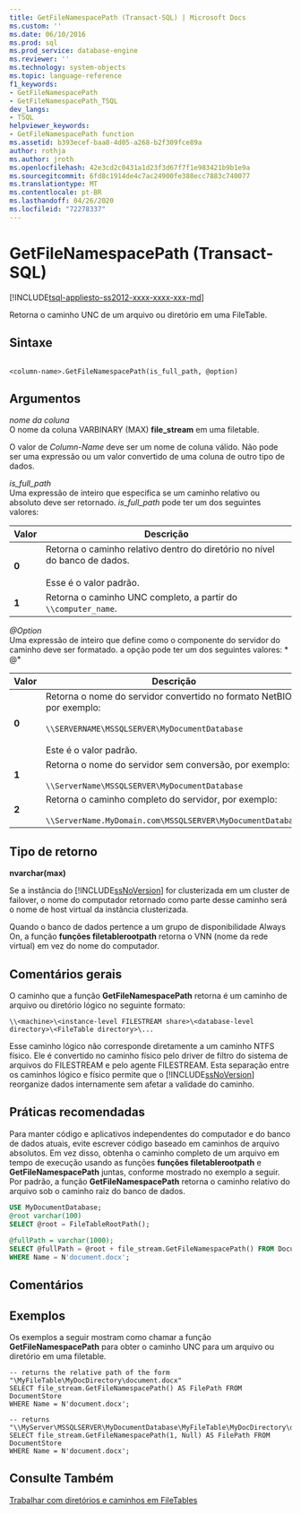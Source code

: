 ```yaml
---
title: GetFileNamespacePath (Transact-SQL) | Microsoft Docs
ms.custom: ''
ms.date: 06/10/2016
ms.prod: sql
ms.prod_service: database-engine
ms.reviewer: ''
ms.technology: system-objects
ms.topic: language-reference
f1_keywords:
- GetFileNamespacePath
- GetFileNamespacePath_TSQL
dev_langs:
- TSQL
helpviewer_keywords:
- GetFileNamespacePath function
ms.assetid: b393ecef-baa8-4d05-a268-b2f309fce89a
author: rothja
ms.author: jroth
ms.openlocfilehash: 42e3cd2c0431a1d23f3d67f7f1e983421b9b1e9a
ms.sourcegitcommit: 6fd8c1914de4c7ac24900fe388ecc7883c740077
ms.translationtype: MT
ms.contentlocale: pt-BR
ms.lasthandoff: 04/26/2020
ms.locfileid: "72278337"
---
```

# <a name="getfilenamespacepath-transact-sql"></a>GetFileNamespacePath (Transact-SQL)
[!INCLUDE[tsql-appliesto-ss2012-xxxx-xxxx-xxx-md](../../includes/tsql-appliesto-ss2012-xxxx-xxxx-xxx-md.md)]

  Retorna o caminho UNC de um arquivo ou diretório em uma FileTable.  
  
## <a name="syntax"></a>Sintaxe  
  
```  
  
<column-name>.GetFileNamespacePath(is_full_path, @option)  
```  
  
## <a name="arguments"></a>Argumentos  
 *nome da coluna*  
 O nome da coluna VARBINARY (MAX) **file_stream** em uma filetable.  
  
 O valor de *Column-Name* deve ser um nome de coluna válido. Não pode ser uma expressão ou um valor convertido de uma coluna de outro tipo de dados.  
  
 *is_full_path*  
 Uma expressão de inteiro que especifica se um caminho relativo ou absoluto deve ser retornado. *is_full_path* pode ter um dos seguintes valores:  
  
|Valor|Descrição|  
|-----------|-----------------|  
|**0**|Retorna o caminho relativo dentro do diretório no nível do banco de dados.<br /><br /> Esse é o valor padrão.|  
|**1**|Retorna o caminho UNC completo, a partir do `\\computer_name`.|  
  
 *\@Option*  
 Uma expressão de inteiro que define como o componente do servidor do caminho deve ser formatado. a opção pode ter um dos seguintes valores: * \@*  
  
|Valor|Descrição|  
|-----------|-----------------|  
|**0**|Retorna o nome do servidor convertido no formato NetBIOS, por exemplo:<br /><br /> `\\SERVERNAME\MSSQLSERVER\MyDocumentDatabase`<br /><br /> Este é o valor padrão.|  
|**1**|Retorna o nome do servidor sem conversão, por exemplo:<br /><br /> `\\ServerName\MSSQLSERVER\MyDocumentDatabase`|  
|**2**|Retorna o caminho completo do servidor, por exemplo:<br /><br /> `\\ServerName.MyDomain.com\MSSQLSERVER\MyDocumentDatabase`|  
  
## <a name="return-type"></a>Tipo de retorno  
 **nvarchar(max)**  
  
 Se a instância do [!INCLUDE[ssNoVersion](../../includes/ssnoversion-md.md)] for clusterizada em um cluster de failover, o nome do computador retornado como parte desse caminho será o nome de host virtual da instância clusterizada.  
  
 Quando o banco de dados pertence a um grupo de disponibilidade Always On, a função **funções filetablerootpath** retorna o VNN (nome da rede virtual) em vez do nome do computador.  
  
## <a name="general-remarks"></a>Comentários gerais  
 O caminho que a função **GetFileNamespacePath** retorna é um caminho de arquivo ou diretório lógico no seguinte formato:  
  
 `\\<machine>\<instance-level FILESTREAM share>\<database-level directory>\<FileTable directory>\...`  
  
 Esse caminho lógico não corresponde diretamente a um caminho NTFS físico. Ele é convertido no caminho físico pelo driver de filtro do sistema de arquivos do FILESTREAM e pelo agente FILESTREAM. Esta separação entre os caminhos lógico e físico permite que o [!INCLUDE[ssNoVersion](../../includes/ssnoversion-md.md)] reorganize dados internamente sem afetar a validade do caminho.  
  
## <a name="best-practices"></a>Práticas recomendadas  
 Para manter código e aplicativos independentes do computador e do banco de dados atuais, evite escrever código baseado em caminhos de arquivo absolutos. Em vez disso, obtenha o caminho completo de um arquivo em tempo de execução usando as funções **funções filetablerootpath** e **GetFileNamespacePath** juntas, conforme mostrado no exemplo a seguir. Por padrão, a função **GetFileNamespacePath** retorna o caminho relativo do arquivo sob o caminho raiz do banco de dados.  
  
```sql  
USE MyDocumentDatabase;  
@root varchar(100)  
SELECT @root = FileTableRootPath();  
  
@fullPath = varchar(1000);  
SELECT @fullPath = @root + file_stream.GetFileNamespacePath() FROM DocumentStore  
WHERE Name = N'document.docx';  
```  
  
## <a name="remarks"></a>Comentários  
  
## <a name="examples"></a>Exemplos  
 Os exemplos a seguir mostram como chamar a função **GetFileNamespacePath** para obter o caminho UNC para um arquivo ou diretório em uma filetable.  
  
```  
-- returns the relative path of the form "\MyFileTable\MyDocDirectory\document.docx"  
SELECT file_stream.GetFileNamespacePath() AS FilePath FROM DocumentStore  
WHERE Name = N'document.docx';  
  
-- returns "\\MyServer\MSSQLSERVER\MyDocumentDatabase\MyFileTable\MyDocDirectory\document.docx"  
SELECT file_stream.GetFileNamespacePath(1, Null) AS FilePath FROM DocumentStore  
WHERE Name = N'document.docx';  
```  
  
## <a name="see-also"></a>Consulte Também  
 [Trabalhar com diretórios e caminhos em FileTables](../../relational-databases/blob/work-with-directories-and-paths-in-filetables.md)  
  
  
